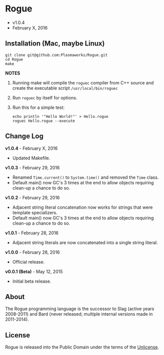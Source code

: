 Rogue
=====
- v1.0.4
- February X, 2016

## Installation (Mac, maybe Linux)
    git clone git@github.com:Plasmaworks/Rogue.git
    cd Rogue
    make

**NOTES**

1. Running make will compile the `roguec` compiler from C++ source and create the executable script `/usr/local/bin/roguec`

2. Run `roguec` by itself for options.

3.  Run this for a simple test:

        echo println '"Hello World!"' > Hello.rogue
        roguec Hello.rogue --execute

## Change Log
**v1.0.4** - February X, 2016
- Updated Makefile.

**v1.0.3** - February 29, 2016
- Renamed `Time.current()` to `System.time()` and removed the `Time` class.
- Default main() now GC's 3 times at the end to allow objects requiring clean-up a chance to do so.

**v1.0.2** - February 29, 2016
- Adjacent string literal concatenation now works for strings that were template specializers.
- Default main() now GC's 3 times at the end to allow objects requiring clean-up a chance to do so.

**v1.0.1** - February 28, 2016
- Adjacent string literals are now concatenated into a single string literal.

**v1.0.0** - February 28, 2016
- Official release.

**v0.0.1 (Beta)** - May 12, 2015
- Initial beta release.

## About
The Rogue programming language is the successor to Slag (active years 2008-2011) and Bard (never released; multiple internal versions made in 2011-2014).

## License
Rogue is released into the Public Domain under the terms of the [Unlicense](http://unlicense.org/).

